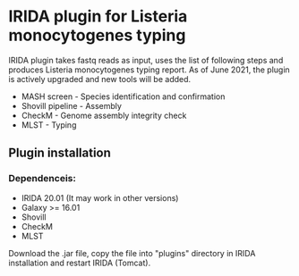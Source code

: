 # IRIDA plugin for Listeria monocytogenes typing

IRIDA plugin takes fastq reads as input, uses the list of following steps and produces Listeria monocytogenes typing report.
As of June 2021, the plugin is actively upgraded and new tools will be added.

* MASH screen - Species identification and confirmation 
* Shovill pipeline - Assembly
* CheckM - Genome assembly integrity check
* MLST - Typing


## Plugin installation
### Dependenceis:
  * IRIDA 20.01 (It may work in other versions)
  * Galaxy >= 16.01
  * Shovill 
  * CheckM
  * MLST
 

Download the .jar file, copy the file into "plugins" directory in IRIDA installation and restart IRIDA (Tomcat).  





